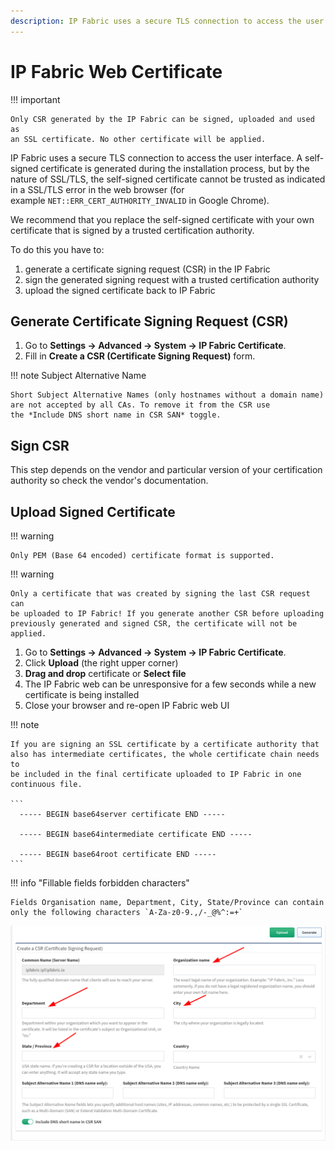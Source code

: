 ```yaml
---
description: IP Fabric uses a secure TLS connection to access the user interface. A self-signed certificate is generated during the installation process...
---
```


# IP Fabric Web Certificate

!!! important

    Only CSR generated by the IP Fabric can be signed, uploaded and used as
    an SSL certificate. No other certificate will be applied.

IP Fabric uses a secure TLS connection to access the user interface. A
self-signed certificate is generated during the installation process,
but by the nature of SSL/TLS, the self-signed certificate cannot be
trusted as indicated in a SSL/TLS error in the web browser (for
example `NET::ERR_CERT_AUTHORITY_INVALID` in Google
Chrome).

We recommend that you replace the self-signed certificate with your own
certificate that is signed by a trusted certification authority.

To do this you have to:

1. generate a certificate signing request (CSR) in the IP Fabric
2. sign the generated signing request with a trusted certification authority
3. upload the signed certificate back to IP Fabric

## Generate Certificate Signing Request (CSR)

1. Go to **Settings → Advanced → System → IP Fabric Certificate**.
2. Fill in **Create a CSR (Certificate Signing Request)** form.

!!! note Subject Alternative Name

    Short Subject Alternative Names (only hostnames without a domain name)
    are not accepted by all CAs. To remove it from the CSR use
    the *Include DNS short name in CSR SAN* toggle.

## Sign CSR

This step depends on the vendor and particular version of your
certification authority so check the vendor's documentation.

## Upload Signed Certificate

!!! warning

    Only PEM (Base 64 encoded) certificate format is supported.

!!! warning

    Only a certificate that was created by signing the last CSR request can
    be uploaded to IP Fabric! If you generate another CSR before uploading
    previously generated and signed CSR, the certificate will not be
    applied.

1. Go to **Settings → Advanced → System → IP Fabric Certificate**.
2. Click **Upload** (the right upper corner)
3. **Drag and drop** certificate or **Select file**
4. The IP Fabric web can be unresponsive for a few seconds while a new
   certificate is being installed
5. Close your browser and re-open IP Fabric web UI

!!! note

    If you are signing an SSL certificate by a certificate authority that
    also has intermediate certificates, the whole certificate chain needs to
    be included in the final certificate uploaded to IP Fabric in one
    continuous file.

    ```
      ----- BEGIN base64server certificate END -----

      ----- BEGIN base64intermediate certificate END -----

      ----- BEGIN base64root certificate END -----
    ```
!!! info "Fillable fields forbidden characters"
    
    Fields Organisation name, Department, City, State/Province can contain only the following characters `A-Za-z0-9.,/-_@%^:=+`

![Organization_and department_fields](org_dep_fields.png)

